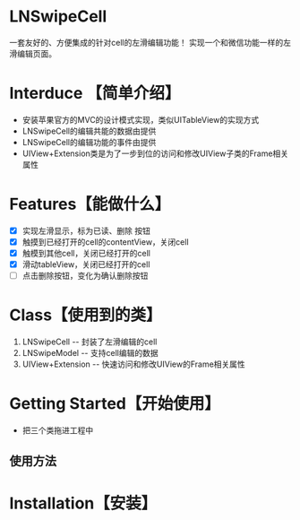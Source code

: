 # LNSwipeCell
一套友好的、方便集成的针对cell的左滑编辑功能！
实现一个和微信功能一样的左滑编辑页面。

# Interduce 【简单介绍】
- 安装苹果官方的MVC的设计模式实现，类似UITableView的实现方式
- LNSwipeCell的编辑共能的数据由<LNSwipeCellDataSource>提供
- LNSwipeCell的编辑功能的事件由<LNSwipeCellDelete>提供
- UIView+Extension类是为了一步到位的访问和修改UIView子类的Frame相关属性

# Features【能做什么】
 - [x] 实现左滑显示，标为已读、删除 按钮
 - [x] 触摸到已经打开的cell的contentView，关闭cell
 - [x] 触模到其他cell，关闭已经打开的cell
 - [x] 滑动tableView，关闭已经打开的cell
 - [ ] 点击删除按钮，变化为确认删除按钮

# Class【使用到的类】
1. LNSwipeCell   -- 封装了左滑编辑的cell
2. LNSwipeModel  -- 支持cell编辑的数据
3. UIView+Extension -- 快速访问和修改UIView的Frame相关属性

# Getting Started【开始使用】
- 把三个类拖进工程中


## 使用方法


# Installation【安装】
